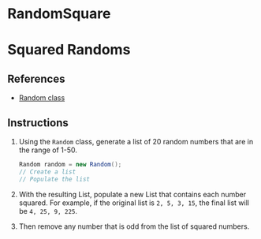 # RandomSquare
# Squared Randoms

## References

- [Random class](https://msdn.microsoft.com/en-us/library/system.random(v=vs.110).aspx)

## Instructions

1. Using the `Random` class, generate a list of 20 random numbers that are in the range of 1-50.
    
    ```csharp
    Random random = new Random();
    // Create a list
    // Populate the list
    ```
    
2. With the resulting List, populate a new List that contains each number squared. For example, if the original list is `2, 5, 3, 15`, the final list will be `4, 25, 9, 225`.
3. Then remove any number that is odd from the list of squared numbers.
